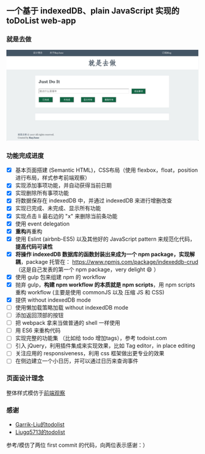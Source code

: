 ## 一个基于 indexedDB、plain JavaScript 实现的 toDoList web-app

### 就是去做

![就是去做](markdownImages/就是去做.jpg)

### 功能完成进度

- [x] 基本页面搭建 (Semantic HTML)，CSS布局（使用 flexbox，float，position 进行布局，样式参考前端观察）
- [x] 实现添加事项功能，并自动获得当前日期
- [x] 实现删除所有事项功能
- [x] 将数据保存在 indexedDB 中，并通过 indexedDB 来进行增删改查
- [x] 实现已完成、未完成、显示所有功能
- [x] 实现点击 li 最右边的 "x" 来删除当前条功能
- [x] 使用 event delegation
- [x] **重构**再重构
- [x] 使用 Eslint (airbnb-ES5) 以及其他好的 JavaScript pattern 来规范化代码，**提高代码可读性**
- [x] **将操作 indexedDB 数据库的函数封装出来成为一个 npm package，实现解耦**，package 托管在： https://www.npmjs.com/package/indexeddb-crud （这是自己发表的第一个 npm package，very delight :smile: ）
- [x] 使用 gulp 包来组建 npm 的 workflow
- [x] 抛弃 gulp，**构建 npm workflow 的本质就是 npm scripts**，用 npm scripts 重构 workflow (主要是使用 commonJS 以及 压缩 JS 和 CSS)
- [x] 提供 without indexedDB mode
- [ ] 使用懒加载策略加载 without indexedDB mode
- [ ] 添加返回顶部的按钮
- [ ] 把 webpack 拿来当做普通的 shell 一样使用
- [ ] 用 ES6 来重构代码
- [ ] 实现完整的功能集 （比如给 todo 增加tags），参考 todoist.com
- [ ] 引入 jQuery，利用插件集成来实现效果，比如 Tag editor，in place editing
- [ ] 关注应用的 responsiveness，利用 css 框架做出更专业的效果
- [ ] 在侧边建立一个小日历，并可以通过日历来查询事件

### 页面设计理念

整体样式模仿于[前端观察](https://www.qianduan.net)

### 感谢

* [Garrik-Liu的todolist](https://github.com/Garrik-Liu/practises-web/tree/master/cases/12.toDoList)
* [Liugq5713的todolist](https://github.com/Liugq5713/Todolist)

参考/模仿了两位 first commit 的代码，向两位表示感谢：）

